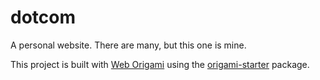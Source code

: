 # dotcom
A personal website. There are many, but this one is mine.

This project is built with [Web Origami](https://weborigami.org) using the [origami-starter](https://github.com/WebOrigami/origami-start) package.
